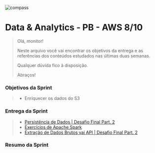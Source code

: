 ![compass](https://vetores.org/d/compass-uol.svg)

# Data & Analytics - PB - AWS 8/10

> Olá, monitor! 
> 
> Neste arquivo você vai encontrar os objetivos da entrega e as referências dos conteúdos estudados nas últimas duas semanas.
> 
> Qualquer dúvida fico à disposição. 
> 
> Abraços!

### Objetivos da Sprint
>
> - Enriquecer os dados do S3
>
### Entrega da Sprint
>
> - [Persistência de Dados | Desafio Final Part. 2](./desafio_02/README.md)
> - [Exercícios de Apache Spark](./apache-spark/entregas.md)
> - [Extração de Dados Brutos vai API | Desafio Final Part. 2](./desafio_02/task_01.ipynb)
>
### Resumo da Sprint
>
>  